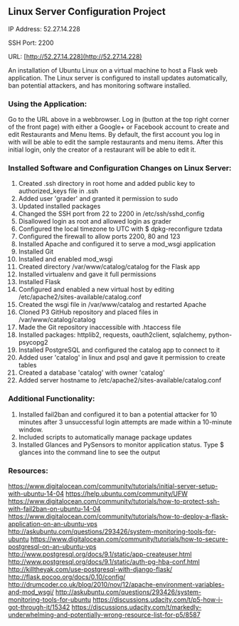 ## Linux Server Configuration Project
IP Address: 52.27.14.228

SSH Port: 2200

URL: [http://52.27.14.228](http://52.27.14.228) 

An installation of Ubuntu Linux on a virtual machine to host a Flask web application.
The Linux server is configured to install updates automatically, ban potential 
attackers, and has monitoring software installed.

### Using the Application:
Go to the URL above in a webbrowser. Log in (button at the top right 
corner of the front page) with either a Google+ or Facebook account to create 
and edit Restaurants and Menu Items. By default, the first account you log in
with will be able to edit the sample restaurants and menu items. After this 
initial login, only the creator of a restaurant will be able to edit it.

### Installed Software and Configuration Changes on Linux Server:
1. Created .ssh directory in root home and added public key to authorized_keys file in .ssh
2. Added user 'grader' and granted it permission to sudo
3. Updated installed packages
4. Changed the SSH port from 22 to 2200 in /etc/ssh/sshd_config
5. Disallowed login as root and allowed login as grader
6. Configured the local timezone to UTC with $ dpkg-reconfigure tzdata
7. Configured the firewall to allow ports 2200, 80 and 123
8. Installed Apache and configured it to serve a mod_wsgi application
9. Installed Git
10. Installed and enabled mod_wsgi
11. Created directory /var/www/catalog/catalog for the Flask app
12. Installed virtualenv and gave it full permissions
13. Installed Flask
14. Configured and enabled a new virtual host by editing /etc/apache2/sites-available/catalog.conf
15. Created the wsgi file in /var/www/catalog and restarted Apache
16. Cloned P3 GitHub repository and placed files in /var/www/catalog/catalog
17. Made the Git repository inaccessible with .htaccess file 
18. Installed packages: httplib2, requests, oauth2client, sqlalchemy, python-psycopg2
19. Installed PostgreSQL and configured the catalog app to connect to it
20. Added user 'catalog' in linux and psql and gave it permission to create tables
21. Created a database 'catalog' with owner 'catalog'
22. Added server hostname to /etc/apache2/sites-available/catalog.conf	
	
### Additional Functionality:
1. Installed fail2ban and configured it to ban a potential attacker for
	10 minutes after 3 unsuccessful login attempts are made within a 10-minute window.
2. Included scripts to automatically manage package updates
3. Installed Glances and PySensors to monitor application status. Type $ glances into
the command line to see the output
	
### Resources:
https://www.digitalocean.com/community/tutorials/initial-server-setup-with-ubuntu-14-04
https://help.ubuntu.com/community/UFW
https://www.digitalocean.com/community/tutorials/how-to-protect-ssh-with-fail2ban-on-ubuntu-14-04
https://www.digitalocean.com/community/tutorials/how-to-deploy-a-flask-application-on-an-ubuntu-vps
http://askubuntu.com/questions/293426/system-monitoring-tools-for-ubuntu
https://www.digitalocean.com/community/tutorials/how-to-secure-postgresql-on-an-ubuntu-vps
http://www.postgresql.org/docs/9.1/static/app-createuser.html
http://www.postgresql.org/docs/9.1/static/auth-pg-hba-conf.html
http://killtheyak.com/use-postgresql-with-django-flask/
http://flask.pocoo.org/docs/0.10/config/
http://drumcoder.co.uk/blog/2010/nov/12/apache-environment-variables-and-mod_wsgi/
http://askubuntu.com/questions/293426/system-monitoring-tools-for-ubuntu
https://discussions.udacity.com/t/p5-how-i-got-through-it/15342
https://discussions.udacity.com/t/markedly-underwhelming-and-potentially-wrong-resource-list-for-p5/8587




